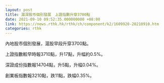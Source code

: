 ```yaml
---
layout: post
title: 滬深股市個別發展　上證指數升穿3700點
date: 2021-09-10 09:52:35.000000000 +08:00
link: https://news.rthk.hk/rthk/ch/component/k2/1609920-20210910.htm
categories: rthk
---
```


內地股市個別發展，滬股早段升穿3700點。

上證指數較早時報3710點，升17點，升幅約0.5%。

深證成份指數報14704點，升5點，升幅0.04%。

創業板指數報3210點，跌11點，跌幅0.35%。
